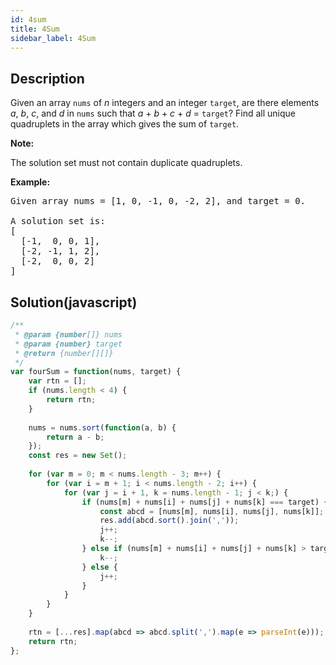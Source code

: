 ```yaml
---
id: 4sum
title: 4Sum
sidebar_label: 4Sum
---
```

## Description
<div class="description">
<p>Given an array <code>nums</code> of <em>n</em> integers and an integer <code>target</code>, are there elements <em>a</em>, <em>b</em>, <em>c</em>, and <em>d</em> in <code>nums</code> such that <em>a</em> + <em>b</em> + <em>c</em> + <em>d</em> = <code>target</code>? Find all unique quadruplets in the array which gives the sum of <code>target</code>.</p>

<p><strong>Note:</strong></p>

<p>The solution set must not contain duplicate quadruplets.</p>

<p><strong>Example:</strong></p>

<pre>
Given array nums = [1, 0, -1, 0, -2, 2], and target = 0.

A solution set is:
[
  [-1,  0, 0, 1],
  [-2, -1, 1, 2],
  [-2,  0, 0, 2]
]
</pre>

</div>

## Solution(javascript)
```javascript
/**
 * @param {number[]} nums
 * @param {number} target
 * @return {number[][]}
 */
var fourSum = function(nums, target) {
    var rtn = [];
    if (nums.length < 4) {
        return rtn;
    }
    
    nums = nums.sort(function(a, b) {
        return a - b;
    });
    const res = new Set();
    
    for (var m = 0; m < nums.length - 3; m++) {
        for (var i = m + 1; i < nums.length - 2; i++) {
            for (var j = i + 1, k = nums.length - 1; j < k;) {
                if (nums[m] + nums[i] + nums[j] + nums[k] === target) {
                    const abcd = [nums[m], nums[i], nums[j], nums[k]];
                    res.add(abcd.sort().join(','));
                    j++;
                    k--;
                } else if (nums[m] + nums[i] + nums[j] + nums[k] > target) {
                    k--;
                } else {
                    j++;
                }
            }
        }
    }
    
    rtn = [...res].map(abcd => abcd.split(',').map(e => parseInt(e)));
    return rtn;
};
```